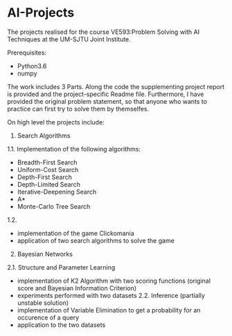 # AI-Projects
The projects realised for the course VE593:Problem Solving with AI Techniques at the UM-SJTU Joint Institute.

Prerequisites:
- Python3.6
- numpy

The work includes 3 Parts. Along the code the supplementing project report is provided and the project-specific Readme file. Furthermore, I have provided the original problem statement, so that anyone who wants to practice can first try to solve them by themselfes. 

On high level the projects include:
1. Search Algorithms

  1.1. Implementation of the following algorithms:
  - Breadth-First Search
  - Uniform-Cost Search
  - Depth-First Search
  - Depth-Limited Search
  - Iterative-Deepening Search
  - A*
  - Monte-Carlo Tree Search
  
  1.2.
  - implementation of the game Clickomania
  - application of two search algorithms to solve the game
  
2. Bayesian Networks

  2.1. Structure and Parameter Learning
  - implementation of K2 Algorithm with two scoring functions (original score and Bayesian Information Criterion)
  - experiments performed with two datasets
  2.2. Inference (partially unstable solution)
  - implementation of Variable Elimination to get a probability for an occurence of a query
  - application to the two datasets


